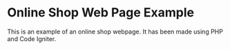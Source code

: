 # Online Shop Web Page Example
This is an example of an online shop webpage. It has been made using PHP and Code Igniter.
